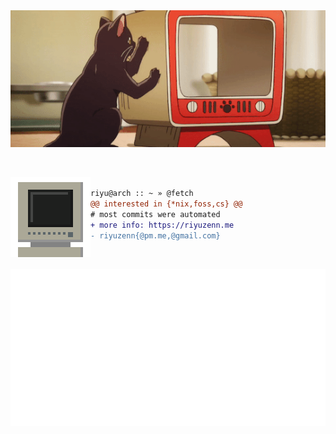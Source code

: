 <div>
  <img src="https://github.com/riyuzenn/riyuzenn/raw/main/img/cat.gif" align="" />
</div>

<p>‎</p>

<div>
  <img src="https://github.com/riyuzenn/riyuzenn/raw/main/img/monitor.gif" width="128" height="128" align="left" />
</div>


```diff

riyu@arch :: ~ » @fetch
@@ interested in {*nix,foss,cs} @@
# most commits were automated
+ more info: https://riyuzenn.me
- riyuzenn{@pm.me,@gmail.com}

```
<p>‎</p>
<!-- <img alt="spotify-github-profile" src="https://spotify-github-profile.vercel.app/api/view?uid=31vjim3nddcmey2mb2a3oh5vehqu&cover_image=true&theme=novatorem&bar_color=53b14f&bar_color_cover=false" align="left" />   -->
<div align="left">
<img src="./github-metrics.svg" />
</div>
